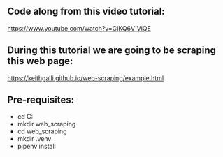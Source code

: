 ## Code along from this video tutorial:
https://www.youtube.com/watch?v=GjKQ6V_ViQE

## During this tutorial we are going to be scraping this web page:
https://keithgalli.github.io/web-scraping/example.html

## Pre-requisites:
* cd C:
* mkdir web_scraping
* cd web_scraping
* mkdir .venv
* pipenv install

